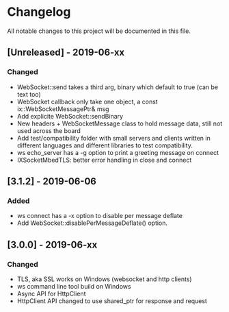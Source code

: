 # Changelog
All notable changes to this project will be documented in this file.

## [Unreleased] - 2019-06-xx
### Changed
- WebSocket::send takes a third arg, binary which default to true (can be text too)
- WebSocket callback only take one object, a const ix::WebSocketMessagePtr& msg
- Add explicite WebSocket::sendBinary
- New headers + WebSocketMessage class to hold message data, still not used across the board
- Add test/compatibility folder with small servers and clients written in different languages and different libraries to test compatibility.
- ws echo_server has a -g option to print a greeting message on connect
- IXSocketMbedTLS: better error handling in close and connect

## [3.1.2] - 2019-06-06
### Added
- ws connect has a -x option to disable per message deflate
- Add WebSocket::disablePerMessageDeflate() option.

## [3.0.0] - 2019-06-xx
### Changed
- TLS, aka SSL works on Windows (websocket and http clients)
- ws command line tool build on Windows
- Async API for HttpClient
- HttpClient API changed to use shared_ptr for response and request
